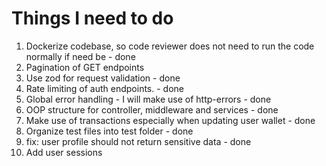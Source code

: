 # Things I need to do

1. Dockerize codebase, so code reviewer does not need to run the code normally if need be - done
2. Pagination of GET endpoints
3. Use zod for request validation - done
4. Rate limiting of auth endpoints. - done
5. Global error handling - I will make use of http-errors - done
6. OOP structure for controller, middleware and services - done
7. Make use of transactions especially when updating user wallet - done
8. Organize test files into test folder - done
9. fix: user profile should not return sensitive data - done
10. Add user sessions
